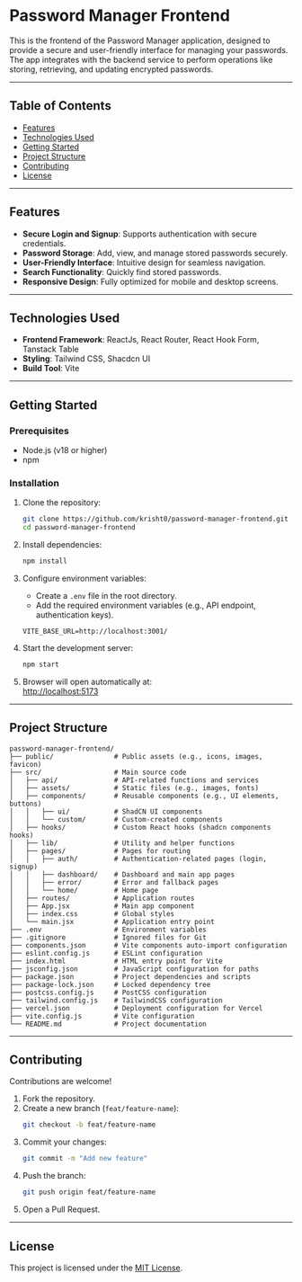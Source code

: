 # Password Manager Frontend

This is the frontend of the Password Manager application, designed to provide a secure and user-friendly interface for managing your passwords. The app integrates with the backend service to perform operations like storing, retrieving, and updating encrypted passwords.

---

## Table of Contents

- [Features](#features)
- [Technologies Used](#technologies-used)
- [Getting Started](#getting-started)
- [Project Structure](#project-structure)
- [Contributing](#contributing)
- [License](#license)

---

## Features

- **Secure Login and Signup**: Supports authentication with secure credentials.
- **Password Storage**: Add, view, and manage stored passwords securely.
- **User-Friendly Interface**: Intuitive design for seamless navigation.
- **Search Functionality**: Quickly find stored passwords.
- **Responsive Design**: Fully optimized for mobile and desktop screens.

---

## Technologies Used

- **Frontend Framework**: ReactJs, React Router, React Hook Form, Tanstack Table
- **Styling**: Tailwind CSS, Shacdcn UI
- **Build Tool**: Vite

---

## Getting Started

### Prerequisites

- Node.js (v18 or higher)
- npm

### Installation

1. Clone the repository:

   ```bash
   git clone https://github.com/krisht0/password-manager-frontend.git
   cd password-manager-frontend
   ```

2. Install dependencies:

   ```bash
   npm install
   ```

3. Configure environment variables:

   - Create a `.env` file in the root directory.
   - Add the required environment variables (e.g., API endpoint, authentication keys).

   ```env
   VITE_BASE_URL=http://localhost:3001/
   ```

4. Start the development server:

   ```bash
   npm start
   ```

5. Browser will open automatically at:  
   [http://localhost:5173](http://localhost:5173)

---

## Project Structure

```
password-manager-frontend/
├── public/               # Public assets (e.g., icons, images, favicon)
├── src/                  # Main source code
│   ├── api/              # API-related functions and services
│   ├── assets/           # Static files (e.g., images, fonts)
│   ├── components/       # Reusable components (e.g., UI elements, buttons)
│   │   ├── ui/           # ShadCN UI components
│   │   └── custom/       # Custom-created components
│   ├── hooks/            # Custom React hooks (shadcn components hooks)
│   ├── lib/              # Utility and helper functions
│   ├── pages/            # Pages for routing
│   │   ├── auth/         # Authentication-related pages (login, signup)
│   │   ├── dashboard/    # Dashboard and main app pages
│   │   ├── error/        # Error and fallback pages
│   │   └── home/         # Home page
│   ├── routes/           # Application routes
│   ├── App.jsx           # Main app component
│   ├── index.css         # Global styles
│   └── main.jsx          # Application entry point
├── .env                  # Environment variables
├── .gitignore            # Ignored files for Git
├── components.json       # Vite components auto-import configuration
├── eslint.config.js      # ESLint configuration
├── index.html            # HTML entry point for Vite
├── jsconfig.json         # JavaScript configuration for paths
├── package.json          # Project dependencies and scripts
├── package-lock.json     # Locked dependency tree
├── postcss.config.js     # PostCSS configuration
├── tailwind.config.js    # TailwindCSS configuration
├── vercel.json           # Deployment configuration for Vercel
├── vite.config.js        # Vite configuration
└── README.md             # Project documentation
```

---

## Contributing

Contributions are welcome!

1. Fork the repository.
2. Create a new branch (`feat/feature-name`):
   ```bash
   git checkout -b feat/feature-name
   ```
3. Commit your changes:
   ```bash
   git commit -m "Add new feature"
   ```
4. Push the branch:
   ```bash
   git push origin feat/feature-name
   ```
5. Open a Pull Request.

---

## License

This project is licensed under the [MIT License](LICENSE).
